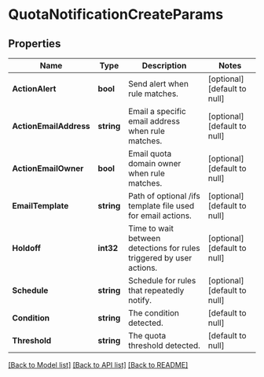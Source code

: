 # QuotaNotificationCreateParams

## Properties
Name | Type | Description | Notes
------------ | ------------- | ------------- | -------------
**ActionAlert** | **bool** | Send alert when rule matches. | [optional] [default to null]
**ActionEmailAddress** | **string** | Email a specific email address when rule matches. | [optional] [default to null]
**ActionEmailOwner** | **bool** | Email quota domain owner when rule matches. | [optional] [default to null]
**EmailTemplate** | **string** | Path of optional /ifs template file used for email actions. | [optional] [default to null]
**Holdoff** | **int32** | Time to wait between detections for rules triggered by user actions. | [optional] [default to null]
**Schedule** | **string** | Schedule for rules that repeatedly notify. | [optional] [default to null]
**Condition** | **string** | The condition detected. | [default to null]
**Threshold** | **string** | The quota threshold detected. | [default to null]

[[Back to Model list]](../README.md#documentation-for-models) [[Back to API list]](../README.md#documentation-for-api-endpoints) [[Back to README]](../README.md)


